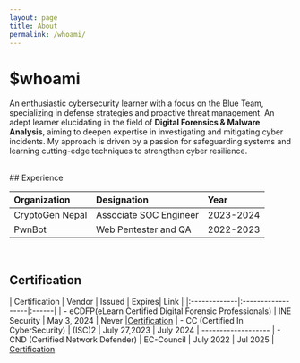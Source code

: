 ```yaml
---
layout: page
title: About
permalink: /whoami/
---
```

<link rel="stylesheet" href="https://cdnjs.cloudflare.com/ajax/libs/font-awesome/4.7.0/css/font-awesome.min.css">


# $whoami
<a href="https://www.linkedin.com/in/manjil-neupane-623a681a4/" class="fa fa-linkedin"></a>
<a href="https://x.com/Manjil1001" class="fa fa-twitter"></a>
<a href="https://github.com/Te5ter13" class="fa fa-github"></a>


An enthusiastic cybersecurity learner with a focus on the Blue Team, specializing in defense strategies and proactive threat management. An adept learner elucidating in the field of **Digital Forensics & Malware Analysis**, aiming to deepen expertise in investigating and mitigating cyber incidents. My approach is driven by a passion for safeguarding systems and learning cutting-edge techniques to strengthen cyber resilience. 

<br>
## Experience

| Organization | Designation         | Year |
|:-------------|:------------------|:------|
| CryptoGen Nepal      | Associate SOC Engineer | 2023-2024  |
| PwnBot |Web Pentester and QA   | 2022-2023  |


<br>

## Certification


| Certification | Vendor | Issued  | Expires| Link |
|:-------------|:------------------|:------|
| - eCDFP(eLearn Certified Digital Forensic Professionals)     | INE Security | May 3, 2024  | Never |<a href="https://certs.ine.com/fb951e24-aa1f-4d4d-9abb-2f9d0570e6fa">Certification</a>
| - CC (Certified In CyberSecurity)     | (ISC)2 | July 27,2023  | July 2024 | -------------------
| - CND (Certified Network Defender)      | EC-Council | July 2022  | Jul 2025 | <a href="https://aspen.eccouncil.org/VerifyBadge?type=certification&a=xsTcEv4MD8WAnXxp6IHfHSgorW9V3ZbiCaOVob/8oa0=">Certification</a>

